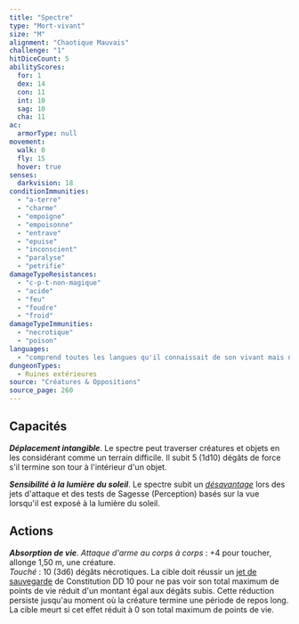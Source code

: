 ```yaml
---
title: "Spectre"
type: "Mort-vivant"
size: "M"
alignment: "Chaotique Mauvais"
challenge: "1"
hitDiceCount: 5
abilityScores:
  for: 1
  dex: 14
  con: 11
  int: 10
  sag: 10
  cha: 11
ac: 
  armorType: null
movement: 
  walk: 0
  fly: 15
  hover: true
senses: 
  darkvision: 18
conditionImmunities: 
  - "a-terre"
  - "charme"
  - "empoigne"
  - "empoisonne"
  - "entrave"
  - "epuise"
  - "inconscient"
  - "paralyse"
  - "petrifie"
damageTypeResistances: 
  - "c-p-t-non-magique"
  - "acide"
  - "feu"
  - "foudre"
  - "froid"
damageTypeImmunities: 
  - "necrotique"
  - "poison"
languages: 
  - "comprend toutes les langues qu'il connaissait de son vivant mais ne peut pas parler"
dungeonTypes:
  - Ruines extérieures
source: "Créatures & Oppositions"
source_page: 260
---
```

## Capacités
_**Déplacement intangible**_. Le spectre peut traverser créatures et objets en les considérant comme un terrain difficile. Il subit 5 (1d10) dégâts de force s'il termine son tour à l'intérieur d'un objet.

_**Sensibilité à la lumière du soleil**_. Le spectre subit un [_désavantage_](/utiliser-les-caracteristiques/#avantage-et-desavantage) lors des jets d'attaque et des tests de Sagesse (Perception) basés sur la vue lorsqu'il est exposé à la lumière du soleil.

## Actions
_**Absorption de vie**_. _Attaque d'arme au corps à corps_ : +4 pour toucher, allonge 1,50 m, une créature.  
_Touché_ : 10 (3d6) dégâts nécrotiques. La cible doit réussir un [jet de sauvegarde](/utiliser-les-caracteristiques#jets-de-sauvegarde) de Constitution DD 10 pour ne pas voir son total maximum de points de vie réduit d'un montant égal aux dégâts subis. Cette réduction persiste jusqu'au moment où la créature termine une période de repos long. La cible meurt si cet effet réduit à 0 son total maximum de points de vie.
